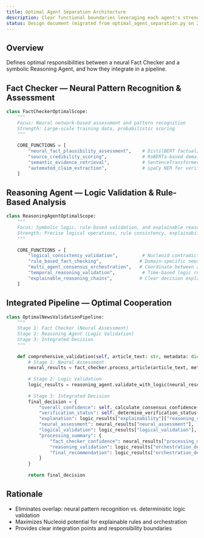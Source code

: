 ```yaml
---
title: Optimal Agent Separation Architecture
description: Clear functional boundaries leveraging each agent's strengths
status: Design document (migrated from optimal_agent_separation.py on 2025‑08‑10)
---
```


## Overview

Defines optimal responsibilities between a neural Fact Checker and a symbolic Reasoning Agent, and how they integrate in a pipeline.

## Fact Checker — Neural Pattern Recognition & Assessment

```python
class FactCheckerOptimalScope:
    """
    Focus: Neural network-based assessment and pattern recognition
    Strength: Large-scale training data, probabilistic scoring
    """
    
    CORE_FUNCTIONS = [
        "neural_fact_plausibility_assessment",    # DistilBERT factual/questionable classification
        "source_credibility_scoring",             # RoBERTa-based domain reliability assessment  
        "semantic_evidence_retrieval",            # SentenceTransformers similarity search
        "automated_claim_extraction",             # spaCy NER for verifiable claims identification
    ]
```

## Reasoning Agent — Logic Validation & Rule-Based Analysis

```python
class ReasoningAgentOptimalScope:
    """
    Focus: Symbolic logic, rule-based validation, and explainable reasoning
    Strength: Precise logical operations, rule consistency, explainability
    """
    
    CORE_FUNCTIONS = [
        "logical_consistency_validation",         # Nucleoid contradiction detection
        "rule_based_fact_checking",              # Domain-specific news rules
        "multi_agent_consensus_orchestration",   # Coordinate between agents
        "temporal_reasoning_validation",          # Time-based logic rules
        "explainable_reasoning_chains",          # Clear decision explanations
    ]
```

## Integrated Pipeline — Optimal Cooperation

```python
class OptimalNewsValidationPipeline:
    """
    Stage 1: Fact Checker (Neural Assessment)
    Stage 2: Reasoning Agent (Logic Validation) 
    Stage 3: Integrated Decision
    """
    
    def comprehensive_validation(self, article_text: str, metadata: dict):
        # Stage 1: Neural Assessment
        neural_results = fact_checker.process_article(article_text, metadata["source_url"])
        
        # Stage 2: Logic Validation  
        logic_results = reasoning_agent.validate_with_logic(neural_results, metadata)
        
        # Stage 3: Integrated Decision
        final_decision = {
            "overall_confidence": self._calculate_consensus_confidence(neural_results, logic_results),
            "verification_status": self._determine_verification_status(logic_results),
            "explanation": logic_results["explainability"]["reasoning_steps"],
            "neural_assessment": neural_results["neural_assessment"],
            "logical_validation": logic_results["logical_validation"],
            "processing_summary": {
                "fact_checker_confidence": neural_results["processing_metadata"]["confidence"],
                "reasoning_validation": logic_results["orchestration_decision"]["consensus_confidence"],
                "final_recommendation": logic_results["orchestration_decision"]["recommended_action"]
            }
        }
        
        return final_decision
```

## Rationale

- Eliminates overlap: neural pattern recognition vs. deterministic logic validation
- Maximizes Nucleoid potential for explainable rules and orchestration
- Provides clear integration points and responsibility boundaries

